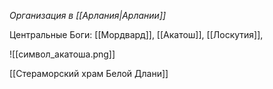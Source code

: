 *Организация в [[Арлания|Арлании]]*

Центральные Боги: [[Мордвард]], [[Акатош]], [[Лоскутия]], 

![[символ_акатоша.png]]


[[Стераморский храм Белой Длани]] 

